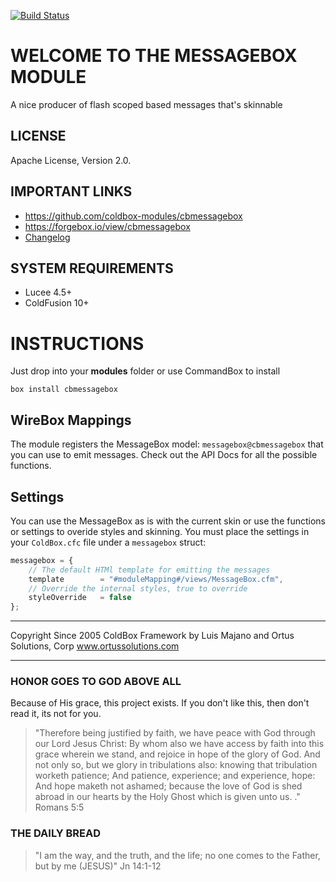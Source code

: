 [![Build Status](https://travis-ci.org/coldbox-modules/cbmessagebox.svg?branch=development)](https://travis-ci.org/coldbox-modules/cbmessagebox)

# WELCOME TO THE MESSAGEBOX MODULE

A nice producer of flash scoped based messages that's skinnable

## LICENSE

Apache License, Version 2.0.

## IMPORTANT LINKS

- https://github.com/coldbox-modules/cbmessagebox
- https://forgebox.io/view/cbmessagebox
- [Changelog](changelog.md)

## SYSTEM REQUIREMENTS

- Lucee 4.5+
- ColdFusion 10+

# INSTRUCTIONS

Just drop into your **modules** folder or use CommandBox to install

`box install cbmessagebox`

## WireBox Mappings

The module registers the MessageBox model: `messagebox@cbmessagebox` that you can use to emit messages. Check out the API Docs for all the possible functions.

## Settings

You can use the MessageBox as is with the current skin or use the functions or settings to overide styles and skinning.  You must place the settings in your `ColdBox.cfc` file under a `messagebox` struct:

```js
messagebox = {
    // The default HTMl template for emitting the messages
	template 		= "#moduleMapping#/views/MessageBox.cfm",
    // Override the internal styles, true to override
	styleOverride 	= false
};
```

********************************************************************************
Copyright Since 2005 ColdBox Framework by Luis Majano and Ortus Solutions, Corp
www.ortussolutions.com
********************************************************************************

### HONOR GOES TO GOD ABOVE ALL

Because of His grace, this project exists. If you don't like this, then don't read it, its not for you.

>"Therefore being justified by faith, we have peace with God through our Lord Jesus Christ:
By whom also we have access by faith into this grace wherein we stand, and rejoice in hope of the glory of God.
And not only so, but we glory in tribulations also: knowing that tribulation worketh patience;
And patience, experience; and experience, hope:
And hope maketh not ashamed; because the love of God is shed abroad in our hearts by the 
Holy Ghost which is given unto us. ." Romans 5:5

### THE DAILY BREAD

 > "I am the way, and the truth, and the life; no one comes to the Father, but by me (JESUS)" Jn 14:1-12
